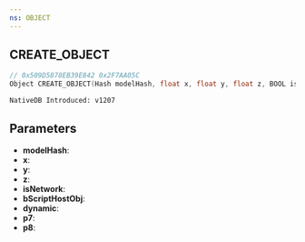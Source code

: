 ```yaml
---
ns: OBJECT
---
```

## CREATE_OBJECT

```c
// 0x509D5878EB39E842 0x2F7AA05C
Object CREATE_OBJECT(Hash modelHash, float x, float y, float z, BOOL isNetwork, BOOL bScriptHostObj, BOOL dynamic, BOOL p7, BOOL p8);
```

```
NativeDB Introduced: v1207
```

## Parameters
* **modelHash**:
* **x**:
* **y**:
* **z**:
* **isNetwork**:
* **bScriptHostObj**:
* **dynamic**:
* **p7**:
* **p8**:
